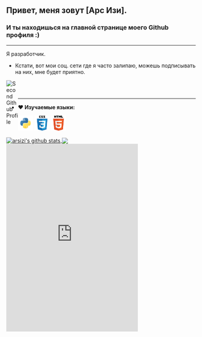 ## Привет, меня зовут [Арс Изи]. 
### И ты находишься на главной странице моего Github профиля :)
---
Я разработчик.
+ Кстати, вот мои соц. сети где я часто залипаю, можешь подписывать на них, мне будет приятно.

<a href="https://github.com/arsd3v">
  <img align="left" alt="Second Github Profile" width="31px" src="https://raw.githubusercontent.com/perssBest/perssBest/master/assets/github.svg" />
</a>

<br>
<br>

---

+ **❤️ Изучаемые языки:**

<img height="40" src="https://raw.githubusercontent.com/github/explore/80688e429a7d4ef2fca1e82350fe8e3517d3494d/topics/python/python.png">    <img height="40" src="https://raw.githubusercontent.com/github/explore/80688e429a7d4ef2fca1e82350fe8e3517d3494d/topics/css/css.png">    <img height="40" src="https://raw.githubusercontent.com/github/explore/80688e429a7d4ef2fca1e82350fe8e3517d3494d/topics/html/html.png">



<a href="https://github.com/arsd3v">
  <img align="center" src="https://github-readme-stats.anuraghazra1.vercel.app/api?username=arsizi&show_icons=true&include_all_commits=true&theme=dark" alt="arsizi's github stats" />
</a>
<a href="https://github.com/arsd3v">
  <img align="center" src="https://github-readme-stats.anuraghazra1.vercel.app/api/top-langs/?username=arsizi&layout=compact&theme=dark" />
</a>

</a>
  <iframe src="https://discord.com/widget?id=884784334836498503&theme=dark" width="350" height="500" allowtransparency="true" frameborder="0" sandbox="allow-popups allow-popups-to-escape-sandbox allow-same-origin allow-scripts"></iframe>
</a>

<a href="https://github.com/arsd3v">
 
